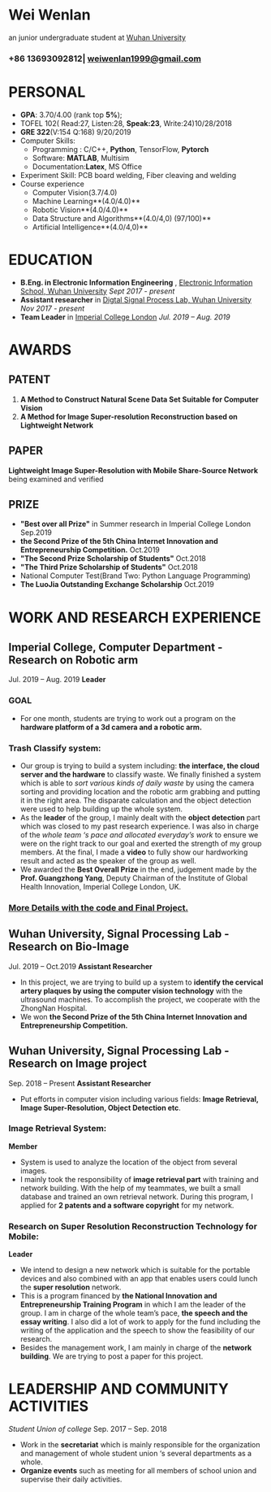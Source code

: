 # Wei Wenlan
an  junior undergraduate student at [Wuhan University](https://en.whu.edu.cn/)

### **+86 13693092812| weiwenlan1999@gmail.com**

# PERSONAL
-	**GPA**: 3.70/4.00 (rank top **5%**); 
-	TOFEL 102( Read:27, Listen:28, **Speak:23**, Write:24)10/28/2018                                             
- **GRE 322**(V:154 Q:168)                              9/20/2019
- Computer Skills:
    -	Programming : C/C++, **Python**, TensorFlow, **Pytorch**
    -	Software: **MATLAB**, Multisim 
    -	Documentation:**Latex**, MS Office
- Experiment Skill: PCB board welding, Fiber cleaving and welding
-	Course experience
    - Computer Vision(3.7/4.0) 
    - Machine Learning**(4.0/4.0)**
    - Robotic Vision**(4.0/4.0)**
    - Data Structure and Algorithms**(4.0/4,0) (97/100)** 
    - Artificial Intelligence**(4.0/4,0)**


# EDUCATION
* **B.Eng. in Electronic Information Engineering** , [Electronic Information School, Wuhan University](http://eis.whu.edu.cn/index.shtml)
*Sept 2017 - present*
* **Assistant researcher** in [Digtal Signal Process Lab, Wuhan University](http://dsp.whu.edu.cn/)
*Nov 2017 - present*
* **Team Leader** in [Imperial College London](https://www.imperial.ac.uk/)
*Jul. 2019 – Aug. 2019*

# AWARDS
## PATENT
1. **A Method to Construct Natural Scene Data Set Suitable for Computer Vision**
2.	**A Method for Image Super-resolution Reconstruction based on Lightweight Network**

## PAPER
**Lightweight Image Super-Resolution with Mobile Share-Source Network** being examined and verified

## PRIZE
* **"Best over all Prize"** in Summer research in Imperial College London Sep.2019
* **the Second Prize of the 5th China Internet Innovation and Entrepreneurship Competition.** Oct.2019
* **"The Second Prize Scholarship of Students"** Oct.2018
* **"The Third Prize Scholarship of Students"** Oct.2018
* National Computer Test(Brand Two: Python Language Programming)
* **The LuoJia Outstanding Exchange Scholarship** Oct.2019

# WORK AND RESEARCH EXPERIENCE

## Imperial College, Computer Department - Research on Robotic arm 
Jul. 2019 – Aug. 2019
**Leader** 
### GOAL
- For one month, students are trying to work out a program on the **hardware platform of a 3d camera and a robotic arm.**

### Trash Classify system: 
-	Our group is trying to build a system including: **the interface, the cloud server and the hardware** to classify waste. We finally finished a system which is able to *sort various kinds of daily waste* by using the camera sorting and providing location and the robotic arm grabbing and putting it in the right area. The disparate calculation and the object detection were used to help building up the whole system.
-	As the **leader** of the group, I mainly dealt with the **object detection** part which was closed to my past research experience. I was also in charge of the *whole team ‘s pace and allocated everyday’s work* to ensure we were on the right track to our goal and exerted the strength of my group members. At the final, I made a **video** to fully show our hardworking result and acted as the speaker of the group as well. 
-	We awarded the **Best Overall Prize** in the end, judgement made by the **Prof. Guangzhong Yang**, Deputy Chairman of the Institute of Global Health Innovation, Imperial College London, UK.

### [More Details with the code and Final Project.](https://github.com/weiwenlan/Trash-classification-robotic-arm)

## Wuhan University, Signal Processing Lab - Research on Bio-Image
Jul. 2019 – Oct.2019
**Assistant Researcher** 
* In this project, we are trying to build up a system to **identify the cervical artery plaques by using the computer vision technology** with the ultrasound machines. To accomplish the project, we cooperate with the ZhongNan Hospital.
* We won **the Second Prize of the 5th China Internet Innovation and Entrepreneurship Competition.** 

## Wuhan University, Signal Processing Lab - Research on Image project
Sep. 2018 – Present
**Assistant Researcher** 
-	Put efforts in computer vision including various fields: **Image Retrieval, Image Super-Resolution, Object Detection etc**.

### Image Retrieval System: 
**Member**
-	System is used to analyze the location of the object from several images.
-	I mainly took the responsibility of **image retrieval part** with training and network building. With the help of my teammates, we built a small database and trained an own retrieval network. During this program, I applied for **2 patents and a software copyright** for my network.

### Research on Super Resolution Reconstruction Technology for Mobile: 
**Leader**
-	We intend to design a new network which is suitable for the portable devices and also combined with an app that enables users could lunch the **super resolution** network.
-	This is a program financed by **the National Innovation and Entrepreneurship Training Program** in which I am the leader of the group. I am in charge of the whole team’s pace, **the speech and the essay writing**. I also did a lot of work to apply for the fund including the writing of the application and the speech to show the feasibility of our research.
-	Besides the management work, I am mainly in charge of the **network building**. We are trying to post a paper for this project.

# LEADERSHIP AND COMMUNITY ACTIVITIES
*Student Union of college*
Sep. 2017 – Sep. 2018
- Work in the **secretariat** which is mainly responsible for the organization and management of whole student union ‘s several departments as a whole.
-	**Organize events** such as meeting for all members of school union and supervise their daily activities.

